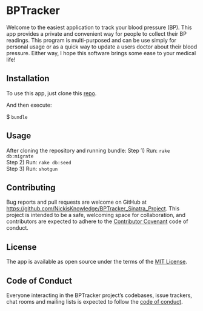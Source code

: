 
# BPTracker

Welcome to the easiest application to track your blood pressure (BP). This app provides a private and convenient way for people to collect their BP readings. This program is multi-purposed and can be use simply for personal usage or as a quick way to update a users doctor about their blood pressure. Either way, I hope this software brings some ease to your medical life!

## Installation

To use this app, just clone this [repo](https://github.com/NickisKnowledge/BPTracker_Sinatra_Project).

And then execute:

$ `bundle`

## Usage

After cloning the repository and running bundle:
Step 1) Run: `rake db:migrate` <br />
Step 2) Run: `rake db:seed` <br />
Step 3) Run: `shotgun`

## Contributing

Bug reports and pull requests are welcome on GitHub at https://github.com/NickisKnowledge/BPTracker_Sinatra_Project. This project is intended to be a safe, welcoming space for collaboration, and contributors are expected to adhere to the [Contributor Covenant](http://contributor-covenant.org) code of conduct.

## License

The app is available as open source under the terms of the [MIT License](http://opensource.org/licenses/MIT).

## Code of Conduct

Everyone interacting in the BPTracker project’s codebases, issue trackers, chat rooms and mailing lists is expected to follow the [code of conduct](https://github.com/[USERNAME]/bptraker/blob/master/CODE_OF_CONDUCT.md).
